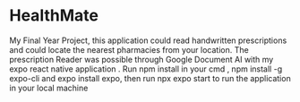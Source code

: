 # HealthMate
My Final Year Project, this application could read handwritten prescriptions and could locate the nearest pharmacies from your location. The prescription Reader was possible through Google Document AI with my expo react native application
  . Run npm install in your cmd , npm install -g expo-cli and expo install expo, then run npx expo start to run the application in your local machine

